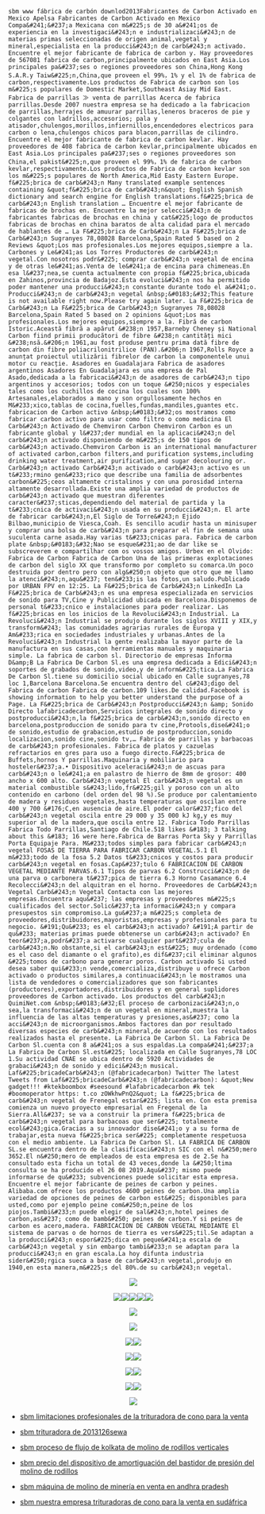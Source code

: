 
```
sbm www fábrica de carbón downlod2013Fabricantes de Carbon Activado en Mexico Apelsa Fabricantes de Carbon Activado en Mexico Compa&#241;&#237;a Mexicana con m&#225;s de 30 a&#241;os de experiencia en la investigaci&#243;n e industrializaci&#243;n de materias primas seleccionadas de origen animal,vegetal y mineral,especialista en la producci&#243;n de carb&#243;n activado. Encuentre el mejor fabricante de fabrica de carbon y. Hay proveedores de 567081 fabrica de carbon,principalmente ubicados en East Asia.Los principales pa&#237;ses o regiones proveedores son China,Hong Kong S.A.R.y Taiw&#225;n,China,que proveen el 99%，1% y el 1% de fabrica de carbon,respectivamente.Los productos de Fabrica de carbon son los m&#225;s populares de Domestic Market,Southeast Asiay Mid East. Fabrica de parrillas ≫ venta de parrillas Acerca de fabrica parrillas.Desde 2007 nuestra empresa se ha dedicado a la fabricacion de parrillas,herrajes de amuurar parrillas,leneros braceros de pie y colgantes con ladrillos,accesorios; pala y atisador,chulengos,morillos,infiernillos,encendedores electricos para carbon o lena,chulengos chicos para blacon,parrillas de cilindro. Encuentre el mejor fabricante de fabrica de carbon kevlar. Hay proveedores de 408 fabrica de carbon kevlar,principalmente ubicados en East Asia.Los principales pa&#237;ses o regiones proveedores son China,el pakist&#225;n,que proveen el 99%，1% de fabrica de carbon kevlar,respectivamente.Los productos de Fabrica de carbon kevlar son los m&#225;s populares de North America,Mid Easty Eastern Europe. f&#225;brica de carb&#243;n Many translated example sentences containing &quot;f&#225;brica de carb&#243;n&quot; English Spanish dictionary and search engine for English translations.f&#225;brica de carb&#243;n English translation … Encuentre el mejor fabricante de fabricas de brochas en. Encuentre la mejor selecci&#243;n de fabricantes fabricas de brochas en china y cat&#225;logo de productos fabricas de brochas en china baratos de alta calidad para el mercado de hablantes de … La F&#225;brica de Carb&#243;n La F&#225;brica de Carb&#243;n Sugranyes 78,08028 Barcelona,Spain Rated 5 based on 2 Reviews &quot;Los mas profesionales.Los mejores equipos,siempre a la. Carbones y Le&#241;as Los Torres Productores de carb&#243;n vegetal.Con nosotros podr&#225; comprar carb&#243;n vegetal de encina y de otras le&#241;as.Venta de le&#241;a de encina para chimeneas.En esa l&#237;nea,se cuenta actualmente con propia f&#225;brica,ubicada en Zahinos,provincia de Badajoz.Esta evoluci&#243;n nos ha permitido poder mantener una producci&#243;n constante durante todo el a&#241;o. Producci&#243;n de carb&#243;n vegetal &nbsp;&#0183;&#32;This feature is not available right now.Please try again later. La F&#225;brica de Carb&#243;n La F&#225;brica de Carb&#243;n Sugranyes 78,08028 Barcelona,Spain Rated 5 based on 2 opinions &quot;Los mas profesionales.Los mejores equipos,siempre a la. Fibră de carbon Istoric.Această fibră a apărut &#238;n 1957,Barneby Cheney și National Carbon fiind primii producători de fibre &#238;n cantități mici &#238;nsă.&#206;n 1961,au fost produse pentru prima dată fibre de carbon din fibre poliacrilonitrilice (PAN).&#206;n 1967,Rolls Royce a anunțat proiectul utilizării fibrelor de carbon la componentele unui motor cu reacție. Asadores en Guadalajara Fabrica de asadores argentinos Asadores En Guadalajara es una empresa de Pal Asado,dedicada a la fabricaci&#243;n de asadores de carb&#243;n tipo argentinos y accesorios; todos con un toque &#250;nicos y especiales tales como los cuchillos de cocina los cuales son 100% Artesanales,elaborados a mano y son orgullosamente hechos en M&#233;xico,tablas de cocina,fuelles,fundas,mandiles,guantes etc. fabricacion de Carbon activo &nbsp;&#0183;&#32;os mostramos como fabricar carbon activo para usar como filtro o como medicina El Carb&#243;n Activado de Chemviron Carbon Chemviron Carbon es un fabricante global y l&#237;der mundial en la aplicaci&#243;n del carb&#243;n activado disponiendo de m&#225;s de 150 tipos de carb&#243;n activado.Chemviron Carbon is an international manufacturer of activated carbon,carbon filters,and purification systems,including drinking water treatment,air purification,and sugar decolouring or. Carb&#243;n activado Carb&#243;n activado o carb&#243;n activo es un t&#233;rmino gen&#233;rico que describe una familia de adsorbentes carbon&#225;ceos altamente cristalinos y con una porosidad interna altamente desarrollada.Existe una amplia variedad de productos de carb&#243;n activado que muestran diferentes caracter&#237;sticas,dependiendo del material de partida y la t&#233;cnica de activaci&#243;n usada en su producci&#243;n. El arte de fabricar carb&#243;n,El Siglo de Torre&#243;n Ejido Bilbao,municipio de Viesca,Coah. Es sencillo acudir hasta un minisuper y comprar una bolsa de carb&#243;n para preparar el fin de semana una suculenta carne asada.Hay varias t&#233;cnicas para. Fabrica de carbon plate &nbsp;&#0183;&#32;Nao se esque&#231;ao de dar like se subscreverem e compartilhar com os vossos amigos. Urbex en el Olvido: Fabrica de Carbon Fabrica de Carbon Una de las primeras explotaciones de carbon del siglo XX que transformo por completo su comarca.Un poco destruida por dentro pero con alg&#250;n objeto que otro que me llamo la atenci&#243;n,aqu&#237; ten&#233;is las fotos,un saludo.Publicado por URBAN FPV en 12:25. La F&#225;brica de Carb&#243;n LinkedIn La F&#225;brica de Carb&#243;n es una empresa especializada en servicios de sonido para TV,Cine y Publicidad ubicada en Barcelona.Disponemos de personal t&#233;cnico e instalaciones para poder realizar. Las f&#225;bricas en los inicios de la Revoluci&#243;n Industrial. La Revoluci&#243;n Industrial se produjo durante los siglos XVIII y XIX,y transform&#243; las comunidades agrarias rurales de Europa y Am&#233;rica en sociedades industriales y urbanas.Antes de la Revoluci&#243;n Industrial la gente realizaba la mayor parte de la manufactura en sus casas,con herramientas manuales y maquinaria simple. La fabrica de carbon sl. Directorio de empresas Informa D&amp;B La Fabrica De Carbon Sl.es una empresa dedicada a Edici&#243;n soportes de grabados de sonido,video,y de inform&#225;tica.La Fabrica De Carbon Sl.tiene su domicilio social ubicado en Calle sugranyes,78 loc 1,Barcelona Barcelona.Se encuentra dentro del c&#243;digo del Fabrica de carbon Fabrica de carbon.109 likes.De calidad.Facebook is showing information to help you better understand the purpose of a Page. La F&#225;brica de Carb&#243;n Postproducci&#243;n &amp; Sonido Directo lafabricadecarbon,Servicios integrales de sonido directo y postproducci&#243;n,la f&#225;brica de carb&#243;n,sonido directo en barcelona,postproduccion de sonido para tv cine,Protools,dise&#241;o de sonido,estudio de grabacion,estudio de postproduccion,sonido localizacion,sonido cine,sonido tv,… Fabrica de parrillas y barbacoas de carb&#243;n profesionales. Fabrica de platos y cazuelas refractarios en gres para uso a fuego directo.F&#225;brica de Buffets,hornos Y parrillas.Maquinaria y mobiliario para hosteler&#237;a.• Dispositivo aceleraci&#243;n de ascuas para carb&#243;n o le&#241;a en palastro de hierro de 8mm de grosor: 400 ancho x 600 alto. Carb&#243;n vegetal El carb&#243;n vegetal es un material combustible s&#243;lido,fr&#225;gil y poroso con un alto contenido en carbono (del orden del 98 %).Se produce por calentamiento de madera y residuos vegetales,hasta temperaturas que oscilan entre 400 y 700 &#176;C,en ausencia de aire.El poder calor&#237;fico del carb&#243;n vegetal oscila entre 29 000 y 35 000 kJ kg,y es muy superior al de la madera,que oscila entre 12. Fabrica Todo Parrillas Fabrica Todo Parrillas,Santiago de Chile.518 likes &#183; 3 talking about this &#183; 16 were here.Fabrica de Barras Porta Sky y Parrillas Porta Equipaje Para. M&#233;todos simples para fabricar carb&#243;n vegetal FOSAS DE TIERRA PARA FABRICAR CARBON VEGETAL.5.1 El m&#233;todo de la fosa 5.2 Datos t&#233;cnicos y costos para producir carb&#243;n vegetal en fosas.Cap&#237;tulo 6 FABRICACION DE CARBON VEGETAL MEDIANTE PARVAS.6.1 Tipos de parvas 6.2 Construcci&#243;n de una parva o carbonera t&#237;pica de tierra 6.3 Horno Casamance 6.4 Recolecci&#243;n del alquitran en el horno. Proveedores de Carb&#243;n Vegetal Carb&#243;n Vegetal Contacta con las mejores empresas.Encuentra aqu&#237; las empresas y proveedores m&#225;s cualificados del sector.Solic&#237;ta informaci&#243;n y compara presupestos sin compromiso.La gu&#237;a m&#225;s completa de proveedores,distribuidores,mayoristas,empresas y profesionales para tu negocio. &#191;Qu&#233; es el carb&#243;n activado? &#191;A partir de qu&#233; materias primas puede obtenerse un carb&#243;n activado? En teor&#237;a,podr&#237;a activarse cualquier part&#237;cula de carb&#243;n.No obstante,si el carb&#243;n est&#225; muy ordenado (como es el caso del diamante o el grafito),es dif&#237;cil eliminar algunos &#225;tomos de carbono para generar poros. Carbon activado Si usted desea saber qui&#233;n vende,comercializa,distribuye u ofrece Carbon activado o productos similares,a continuaci&#243;n le mostramos una lista de vendedores o comercializadores que son fabricantes (productores),exportadores,distribuidores y en general suplidores proveedores de Carbon activado. Los productos del carb&#243;n QuimiNet.com &nbsp;&#0183;&#32;El proceso de carbonizaci&#243;n,o sea,la transformaci&#243;n de un vegetal en mineral,muestra la influencia de las altas temperaturas y presiones,as&#237; como la acci&#243;n de microorganismos.Ambos factores dan por resultado diversas especies de carb&#243;n mineral,de acuerdo con los resultados realizados hasta el presente. La Fabrica De Carbon Sl. La Fabrica De Carbon Sl.cuenta con 8 a&#241;os a sus espaldas.La compa&#241;&#237;a La Fabrica De Carbon Sl.est&#225; localizada en Calle Sugranyes,78 LOC 1.Su actividad CNAE se ubica dentro de 5920 Actividades de grabaci&#243;n de sonido y edici&#243;n musical. Laf&#225;bricadeCarb&#243;n (@fabricadecarbon) Twitter The latest Tweets from Laf&#225;bricadeCarb&#243;n (@fabricadecarbon): &quot;New gadget!!! #ktekboombox #seesound #lafabricadecarbon #k tek #boomoperator https: t.co zOWkhwPnQ2&quot; La f&#225;brica de carb&#243;n vegetal de Frenegal estar&#225; lista en. Con esta premisa comienza un nuevo proyecto empresarial en Fregenal de la Sierra.All&#237; se va a construir la primera f&#225;brica de carb&#243;n vegetal para barbacoas que ser&#225; totalmente ecol&#243;gica.Gracias a su innovador dise&#241;o y a su forma de trabajar,esta nueva f&#225;brica ser&#225; completamente respetuosa con el medio ambiente. La Fabrica De Carbon Sl. LA FABRICA DE CARBON SL.se encuentra dentro de la clasificaci&#243;n SIC con el n&#250;mero 3652.El n&#250;mero de empleados de esta empresa es de 2.Se ha consultado esta ficha un total de 43 veces,donde la &#250;ltima consulta se ha producido el 26 08 2019.Aqu&#237; mismo puede informarse de qu&#233; subvenciones puede solicitar esta empresa. Encuentre el mejor fabricante de peines de carbon y peines. Alibaba.com ofrece los productos 4600 peines de carbon.Una amplia variedad de opciones de peines de carbon est&#225; disponibles para usted,como por ejemplo peine com&#250;n,peine de los piojos.Tambi&#233;n puede elegir de sal&#243;n,hotel peines de carbon,as&#237; como de bamb&#250; peines de carbon.Y si peines de carbon es acero,madera. FABRICACION DE CARBON VEGETAL MEDIANTE El sistema de parvas o de hornos de tierra es vers&#225;til.Se adaptan a la producci&#243;n espor&#225;dica en peque&#241;a escala de carb&#243;n vegetal y sin embargo tambi&#233;n se adaptan para la producci&#243;n en gran escala.La hoy difunta industria sider&#250;rgica sueca a base de carb&#243;n vegetal,produjo en 1940,en esta manera,m&#225;s del 80%.de su carb&#243;n vegetal. 
```

<div align="center">

<a href="https://es-crusher.shibang-china.com/github&k=sbm+www+f%C3%A1brica+de+carb%C3%B3n+downlod2013"><img src="https://static.shibang-china.com/es/crusher/logo.jpg"></a>

<a href="https://es-crusher.shibang-china.com/github&k=sbm+www+f%C3%A1brica+de+carb%C3%B3n+downlod2013"><img src="https://static.shibang-china.com/es/crusher/index.jpg"></a><a href="https://es-crusher.shibang-china.com/material.htmlgithub&k=sbm+www+f%C3%A1brica+de+carb%C3%B3n+downlod2013"><img src="https://static.shibang-china.com/es/crusher/material.jpg"></a><a href="https://es-crusher.shibang-china.com/application.htmlgithub&k=sbm+www+f%C3%A1brica+de+carb%C3%B3n+downlod2013"><img src="https://static.shibang-china.com/es/crusher/application.jpg"></a><a href="https://es-crusher.shibang-china.com/aboutus.htmlgithub&k=sbm+www+f%C3%A1brica+de+carb%C3%B3n+downlod2013"><img src="https://static.shibang-china.com/es/crusher/aboutus.jpg"></a><a href="https://es-crusher.shibang-china.com/contact.htmlgithub&k=sbm+www+f%C3%A1brica+de+carb%C3%B3n+downlod2013"><img src="https://static.shibang-china.com/es/crusher/contact.jpg"></a>

<a href="https://es-crusher.shibang-china.com/github&k=sbm+www+f%C3%A1brica+de+carb%C3%B3n+downlod2013"><img src="https://static.shibang-china.com/es/crusher/banner.jpg"></a>

<a href="https://swt.shibang-china.com/github&k=sbm+www+f%C3%A1brica+de+carb%C3%B3n+downlod2013"><img src="https://static.shibang-china.com/es/crusher/text.jpg"></a>

<a href="https://swt.shibang-china.com/github&k=sbm+www+f%C3%A1brica+de+carb%C3%B3n+downlod2013"><img src="https://static.shibang-china.com/es/crusher/chat.jpg"></a><a href="https://es-crusher.shibang-china.com/contact.htmlgithub&k=sbm+www+f%C3%A1brica+de+carb%C3%B3n+downlod2013"><img src="https://static.shibang-china.com/es/crusher/message.jpg"></a>

<a href="https://es-crusher.shibang-china.com/products/pe.htmlgithub&k=sbm+www+f%C3%A1brica+de+carb%C3%B3n+downlod2013"><img src="https://static.shibang-china.com/es/crusher/pe.jpg"></a><a href="https://es-crusher.shibang-china.com/products/pf.htmlgithub&k=sbm+www+f%C3%A1brica+de+carb%C3%B3n+downlod2013"><img src="https://static.shibang-china.com/es/crusher/pf.jpg"></a>

<a href="https://es-crusher.shibang-china.com/products/hpt.htmlgithub&k=sbm+www+f%C3%A1brica+de+carb%C3%B3n+downlod2013"><img src="https://static.shibang-china.com/es/crusher/hpt.jpg"></a><a href="https://es-crusher.shibang-china.com/products/vsi.htmlgithub&k=sbm+www+f%C3%A1brica+de+carb%C3%B3n+downlod2013"><img src="https://static.shibang-china.com/es/crusher/vsi.jpg"></a>

<a href="https://es-crusher.shibang-china.com/products/klv.htmlgithub&k=sbm+www+f%C3%A1brica+de+carb%C3%B3n+downlod2013"><img src="https://static.shibang-china.com/es/crusher/klv.jpg"></a><a href="https://es-crusher.shibang-china.com/products/portable.htmlgithub&k=sbm+www+f%C3%A1brica+de+carb%C3%B3n+downlod2013"><img src="https://static.shibang-china.com/es/crusher/portable.jpg"></a>

<a href="https://swt.shibang-china.com/github&k=sbm+www+f%C3%A1brica+de+carb%C3%B3n+downlod2013"><img src="https://static.shibang-china.com/es/crusher/case.jpg"></a>

</div>


* [sbm limitaciones profesionales de la trituradora de cono para la venta](sbm%20limitaciones%20profesionales%20de%20la%20trituradora%20de%20cono%20para%20la%20venta.md)

* [sbm trituradora de 2013126sewa](sbm%20trituradora%20de%202013126sewa.md)

* [sbm proceso de flujo de kolkata de molino de rodillos verticales](sbm%20proceso%20de%20flujo%20de%20kolkata%20de%20molino%20de%20rodillos%20verticales.md)

* [sbm precio del dispositivo de amortiguación del bastidor de presión del molino de rodillos](sbm%20precio%20del%20dispositivo%20de%20amortiguaci%C3%B3n%20del%20bastidor%20de%20presi%C3%B3n%20del%20molino%20de%20rodillos.md)

* [sbm máquina de molino de minería en venta en andhra pradesh](sbm%20m%C3%A1quina%20de%20molino%20de%20miner%C3%ADa%20en%20venta%20en%20andhra%20pradesh.md)

* [sbm nuestra empresa trituradoras de cono para la venta en sudáfrica](sbm%20nuestra%20empresa%20trituradoras%20de%20cono%20para%20la%20venta%20en%20sud%C3%A1frica.md)